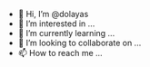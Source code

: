 - 👋 Hi, I’m @dolayas
- 👀 I’m interested in ...
- 🌱 I’m currently learning ...
- 💞️ I’m looking to collaborate on ...
- 📫 How to reach me ...

<!---
dolayas/dolayas is a ✨ special ✨ repository because its `README.md` (this file) appears on your GitHub profile.
You can click the Preview link to take a look at your changes.
--->
